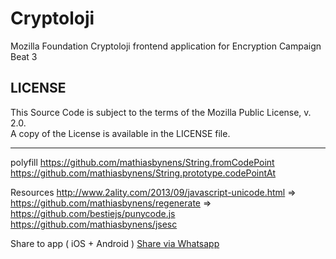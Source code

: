 # Cryptoloji

Mozilla Foundation Cryptoloji frontend application for Encryption Campaign Beat 3 


## LICENSE

This Source Code is subject to the terms of the Mozilla Public License, v. 2.0.  
A copy of the License is available in the LICENSE file.

--------------------------------------------------------------------------------

polyfill 
  https://github.com/mathiasbynens/String.fromCodePoint
  https://github.com/mathiasbynens/String.prototype.codePointAt

Resources
  http://www.2ality.com/2013/09/javascript-unicode.html
  => https://github.com/mathiasbynens/regenerate
  => https://github.com/bestiejs/punycode.js
  https://github.com/mathiasbynens/jsesc

Share to app ( iOS + Android )
  <a href="whatsapp://send?text=The text to share!" data-action="share/whatsapp/share">Share via Whatsapp</a>
